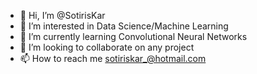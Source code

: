 - 👋 Hi, I’m @SotirisKar
- 👀 I’m interested in Data Science/Machine Learning
- 🌱 I’m currently learning Convolutional Neural Networks
- 💞️ I’m looking to collaborate on any project
- 📫 How to reach me sotiriskar_@hotmail.com

<!---
SotirisKar/SotirisKar is a ✨ special ✨ repository because its `README.md` (this file) appears on your GitHub profile.
You can click the Preview link to take a look at your changes.
--->
